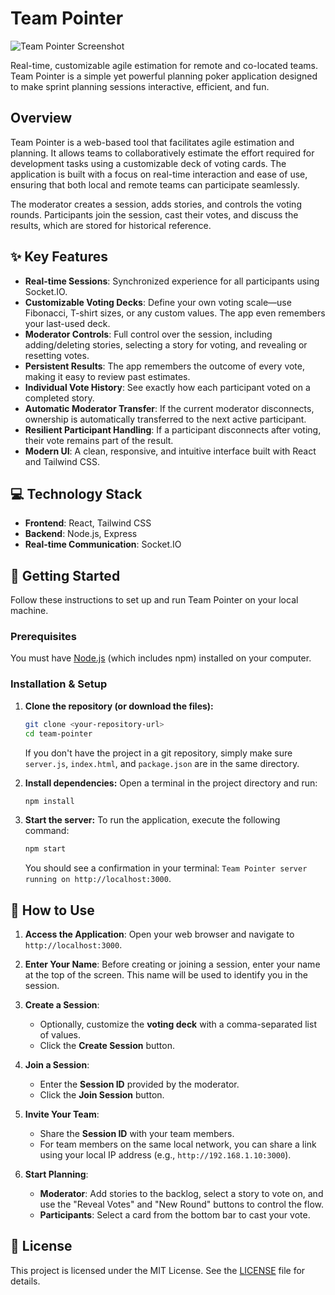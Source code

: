 # Team Pointer

![Team Pointer Screenshot](placeholder.png)

Real-time, customizable agile estimation for remote and co-located teams. Team Pointer is a simple yet powerful planning poker application designed to make sprint planning sessions interactive, efficient, and fun.

## Overview

Team Pointer is a web-based tool that facilitates agile estimation and planning. It allows teams to collaboratively estimate the effort required for development tasks using a customizable deck of voting cards. The application is built with a focus on real-time interaction and ease of use, ensuring that both local and remote teams can participate seamlessly.

The moderator creates a session, adds stories, and controls the voting rounds. Participants join the session, cast their votes, and discuss the results, which are stored for historical reference.

## ✨ Key Features

-   **Real-time Sessions**: Synchronized experience for all participants using Socket.IO.
-   **Customizable Voting Decks**: Define your own voting scale—use Fibonacci, T-shirt sizes, or any custom values. The app even remembers your last-used deck.
-   **Moderator Controls**: Full control over the session, including adding/deleting stories, selecting a story for voting, and revealing or resetting votes.
-   **Persistent Results**: The app remembers the outcome of every vote, making it easy to review past estimates.
-   **Individual Vote History**: See exactly how each participant voted on a completed story.
-   **Automatic Moderator Transfer**: If the current moderator disconnects, ownership is automatically transferred to the next active participant.
-   **Resilient Participant Handling**: If a participant disconnects after voting, their vote remains part of the result.
-   **Modern UI**: A clean, responsive, and intuitive interface built with React and Tailwind CSS.

## 💻 Technology Stack

-   **Frontend**: React, Tailwind CSS
-   **Backend**: Node.js, Express
-   **Real-time Communication**: Socket.IO

## 🚀 Getting Started

Follow these instructions to set up and run Team Pointer on your local machine.

### Prerequisites

You must have [Node.js](https://nodejs.org/) (which includes npm) installed on your computer.

### Installation & Setup

1.  **Clone the repository (or download the files):**
    ```bash
    git clone <your-repository-url>
    cd team-pointer
    ```
    If you don't have the project in a git repository, simply make sure `server.js`, `index.html`, and `package.json` are in the same directory.

2.  **Install dependencies:**
    Open a terminal in the project directory and run:
    ```bash
    npm install
    ```

3.  **Start the server:**
    To run the application, execute the following command:
    ```bash
    npm start
    ```
    You should see a confirmation in your terminal: `Team Pointer server running on http://localhost:3000`.

## 📖 How to Use

1.  **Access the Application**:
    Open your web browser and navigate to `http://localhost:3000`.

2.  **Enter Your Name**:
    Before creating or joining a session, enter your name at the top of the screen. This name will be used to identify you in the session.

3.  **Create a Session**:
    -   Optionally, customize the **voting deck** with a comma-separated list of values.
    -   Click the **Create Session** button.

4.  **Join a Session**:
    -   Enter the **Session ID** provided by the moderator.
    -   Click the **Join Session** button.

5.  **Invite Your Team**:
    -   Share the **Session ID** with your team members.
    -   For team members on the same local network, you can share a link using your local IP address (e.g., `http://192.168.1.10:3000`).

6.  **Start Planning**:
    -   **Moderator**: Add stories to the backlog, select a story to vote on, and use the "Reveal Votes" and "New Round" buttons to control the flow.
    -   **Participants**: Select a card from the bottom bar to cast your vote.

## 📄 License

This project is licensed under the MIT License. See the [LICENSE](LICENSE) file for details. 